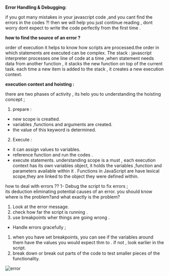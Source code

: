**Error Handling & Debugging:**

if you got many mistakes in your javascript code ,and you cant find the errors in the codes ?! then we will help you just continue reading , dont worry dont expect to write the code perfectly from the first time .

**how to find the source of an error ?**

order of execution it helps to know how scripts are processed.the order in which statements are executed can be complex.
The stack :
javascript interpreter processes one line of code at a time ,when statement needs data from another function , it stacks the new function on top of the current task.
each time a new item is added to the stack , it creates a new execution context.

**execution context and hoisting :**

there are two phases of activity , its helo you to understanding the hoisting concept ;
1. prepare :
- new scope is creatted.
- variables ,functions and arguments are created.
- the value of this keyword is determined.
2. Execute :
- it can assign values to variables.
- reference function and run the codes .
- execute statements.
understanding scope is a must , each execution context has its own variables object, it holds the variables ,function and parameters available within it .
Functions in JavaScript are have lexical scope,they are linked to the object they were defined within.

how to deal with errors ??
1- Debug the script to fix errors ;  
its deduction eliminating potential causes of an error.
you should know  where is the problem?and what exactly is the problem?
1. Look at the error message.
2. check how far the script is running .
3.  use breakpoints wher things are going wrong .
- Handle errors gracefully ;
1. when you have set breakpoints, you can see if the variables around them have the values you would expect thm to . if not , look earlier in the script.
2. break down or break out parts of the code to test smaller pieces of the functionality.

![error](https://apkvision.com/wp-content/uploads/2020/01/English-Sentence-Error-Finding.png)